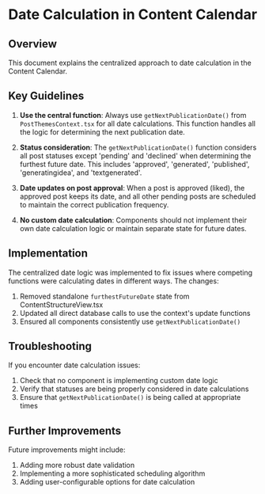 # Date Calculation in Content Calendar

## Overview

This document explains the centralized approach to date calculation in the Content Calendar.

## Key Guidelines

1. **Use the central function**: Always use `getNextPublicationDate()` from `PostThemesContext.tsx` for all date calculations. This function handles all the logic for determining the next publication date.

2. **Status consideration**: The `getNextPublicationDate()` function considers all post statuses except 'pending' and 'declined' when determining the furthest future date. This includes 'approved', 'generated', 'published', 'generatingidea', and 'textgenerated'.

3. **Date updates on post approval**: When a post is approved (liked), the approved post keeps its date, and all other pending posts are scheduled to maintain the correct publication frequency.

4. **No custom date calculation**: Components should not implement their own date calculation logic or maintain separate state for future dates.

## Implementation

The centralized date logic was implemented to fix issues where competing functions were calculating dates in different ways. The changes:

1. Removed standalone `furthestFutureDate` state from ContentStructureView.tsx
2. Updated all direct database calls to use the context's update functions
3. Ensured all components consistently use `getNextPublicationDate()`

## Troubleshooting

If you encounter date calculation issues:

1. Check that no component is implementing custom date logic
2. Verify that statuses are being properly considered in date calculations
3. Ensure that `getNextPublicationDate()` is being called at appropriate times

## Further Improvements

Future improvements might include:

1. Adding more robust date validation
2. Implementing a more sophisticated scheduling algorithm
3. Adding user-configurable options for date calculation 